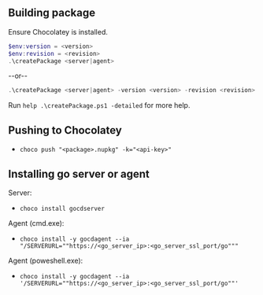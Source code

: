 ## Building package

Ensure Chocolatey is installed.

```PowerShell
$env:version = <version>
$env:revision = <revision>
.\createPackage <server|agent>
```

--or--

```PowerShell
.\createPackage <server|agent> -version <version> -revision <revision>
```

Run `help .\createPackage.ps1 -detailed` for more help.

## Pushing to Chocolatey

- `choco push "<package>.nupkg" -k="<api-key>"`


## Installing go server or agent
Server:
- `choco install gocdserver`

Agent (cmd.exe):
- `choco install -y gocdagent --ia "/SERVERURL=""https://<go_server_ip>:<go_server_ssl_port/go"""`

Agent (poweshell.exe):
- `choco install -y gocdagent --ia '/SERVERURL=""https://<go_server_ip>:<go_server_ssl_port/go""'`
